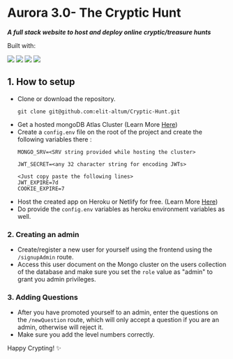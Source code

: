 # Aurora 3.0- The Cryptic Hunt

***A full stack website to host and deploy online cryptic/treasure hunts***

Built with:
<p>
  <img src="https://img.shields.io/badge/database-mongoDB-brightgreen?style=flat&logo=mongoDB">
  <img src="https://img.shields.io/badge/Backend-Node-green?style=flat&logo=Node.js">
  <img src="https://img.shields.io/badge/Frontend-Material Design-blue?style=flat&logo=material-Design">
  <img src="https://img.shields.io/badge/Template Engine-Pug-purple?style=flat">
</p>

## 1. How to setup
- Clone or download the repository.
  ```
  git clone git@github.com:elit-altum/Cryptic-Hunt.git
  ```
- Get a hosted mongoDB Atlas Cluster (Learn More [Here](https://www.youtube.com/watch?v=rPqRyYJmx2g))
- Create a ```config.env``` file on the root of the project and create the following variables there :
  ```
  MONGO_SRV=<SRV string provided while hosting the cluster>

  JWT_SECRET=<any 32 character string for encoding JWTs>

  <Just copy paste the following lines>
  JWT_EXPIRE=7d
  COOKIE_EXPIRE=7
  ```
- Host the created app on Heroku or Netlify for free. (Learn More [Here](https://www.youtube.com/watch?v=MxfxiR8TVNU))
- Do provide the ```config.env``` variables as heroku environment variables as well.

### 2. Creating an admin
- Create/register a new user for yourself using the frontend using the ```/signupAdmin``` route.
- Access this user document on the Mongo cluster on the users collection of the database and make sure you set the ```role``` value as "admin" to grant you admin privileges.

### 3. Adding Questions
- After you have promoted yourself to an admin, enter the questions on the ```/newQuestion``` route, which will only accept a question if you are an admin, otherwise will reject it.
- Make sure you add the level numbers correctly.

Happy Crypting! ✨
